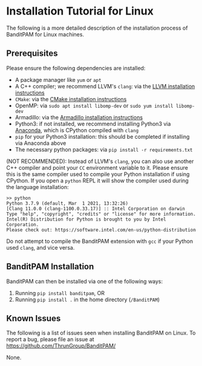 # Installation Tutorial for Linux

The following is a more detailed description of the installation process of BanditPAM for Linux machines.

## Prerequisites
Please ensure the following dependencies are installed:
 - A package manager like `yum` or `apt`
 - A C++ compiler; we recommend LLVM's `clang`: via the [LLVM installation instructions](https://clang.llvm.org/get_started.html)
 - `CMake`: via the [CMake installation instructions](https://cmake.org/install/)
 - OpenMP: via `sudo apt install libomp-dev` or `sudo yum install libomp-dev`
 - Armadillo: via the [Armadillo installation instructions](http://arma.sourceforge.net/download.html)
 - Python3: if not installed, we recommend installing Python3 via [Anaconda](https://www.anaconda.com/products/individual), which is CPython compiled with `clang`
 - `pip` for your Python3 installation: this should be completed if installing via Anaconda above
 - The necessary python packages: via `pip install -r requirements.txt`
 
 (NOT RECOMMENDED): Instead of LLVM's `clang`, you can also use another C++ compiler and point your `CC` environment variable to it. Please ensure this is the same compiler used to compile your Python installation if using CPython. If you open a `python` REPL it will show the compiler used during the language installation:

 ```
 >> python
Python 3.7.9 (default, Mar  1 2021, 13:32:26)
[Clang 11.0.0 (clang-1100.0.33.17)] :: Intel Corporation on darwin
Type "help", "copyright", "credits" or "license" for more information.
Intel(R) Distribution for Python is brought to you by Intel Corporation.
Please check out: https://software.intel.com/en-us/python-distribution
```

Do not attempt to compile the BanditPAM extension with `gcc` if your Python used `clang`, and vice versa.

## BanditPAM Installation

BanditPAM can then be installed via one of the following ways:
1) Running `pip install banditpam`, OR
2) Running `pip install .` in the home directory (`/BanditPAM`)

## Known Issues 
The following is a list of issues seen when installing BanditPAM on Linux. To report a bug, please file an issue at https://github.com/ThrunGroup/BanditPAM/

None.
